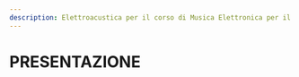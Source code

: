 ```yaml
---
description: Elettroacustica per il corso di Musica Elettronica per il Conservatorio
---
```


# PRESENTAZIONE

